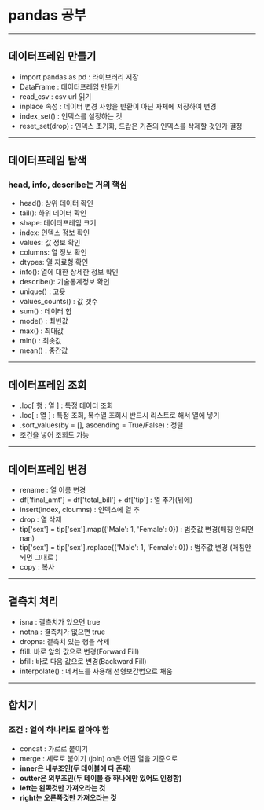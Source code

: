 # pandas 공부
---
## 데이터프레임 만들기
- import pandas as pd : 라이브러리 저장
- DataFrame : 데이터프레임 만들기
- read_csv : csv url 읽기
- inplace 속성 : 데이터 변경 사항을 반환이 아닌 자체에 저장하여 변경
- index_set() : 인덱스를 설정하는 것
- reset_set(drop) : 인덱스 초기화, 드랍은 기존의 인덱스를 삭제할 것인가 결정

---
## 데이터프레임 탐색
### head, info, describe는 거의 핵심
- head(): 상위 데이터 확인
- tail(): 하위 데이터 확인
- shape: 데이터프레임 크기
- index: 인덱스 정보 확인
- values: 값 정보 확인
- columns: 열 정보 확인
- dtypes: 열 자료형 확인
- info(): 열에 대한 상세한 정보 확인
- describe(): 기술통계정보 확인
- unique() : 고윳
- values_counts() : 값 갯수
- sum() : 데이터 합
- mode() : 최빈값
- max() : 최대값
- min() : 최솟값
- mean() : 중간값

---
## 데이터프레임 조회
- .loc[ 행 : 열 ] : 특정 데이터 조회
- .loc[  : 열 ] : 특정  조회, 복수열 조회시 반드시 리스트로 해서 열에 넣기
- .sort_values(by = [], ascending = True/False) : 정렬
- 조건을 넣어 조회도 가능

---
## 데이터프레임 변경
- rename : 열 이름 변경
- df['final_amt'] = df['total_bill'] + df['tip'] : 열 추가(뒤에)
- insert(index, cloumns) : 인덱스에 열 추 
- drop : 열 삭제
- tip['sex'] = tip['sex'].map({'Male': 1, 'Female': 0}) : 범줏값 변경(매칭 안되면 nan)
- tip['sex'] = tip['sex'].replace({'Male': 1, 'Female': 0}) : 범주값 변경 (매칭안되면 그대로 )
- copy : 복사

---
## 결측치 처리
- isna : 결측치가 있으면 true
- notna : 결측치가 없으면 true
- dropna: 결측치 있는 행을 삭제
- ffill: 바로 앞의 값으로 변경(Forward Fill)
- bfill: 바로 다음 값으로 변경(Backward Fill)
- interpolate() : 메서드를 사용해 선형보간법으로 채움

---
## 합치기
### 조건 : 열이 하나라도 같아야 함
- concat : 가로로 붙이기
- merge : 세로로 붙이기 (join)
on은 어떤 열을 기준으로
- **inner은 내부조인(두 테이블에 다 존재)**
- **outter은 외부조인(두 테이블 중 하나에만 있어도 인정함)**
- **left는 왼쪽것만 가져오라는 것**
- **right는 오른쪽것만 가져오라는 것**

